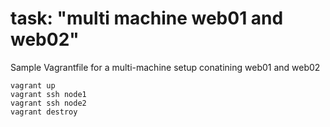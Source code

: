 # task: "multi machine web01 and web02"

Sample Vagrantfile for a multi-machine setup conatining web01 and web02

```
vagrant up
vagrant ssh node1
vagrant ssh node2
vagrant destroy
```
